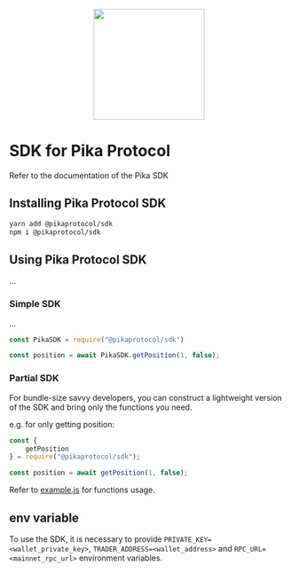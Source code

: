 <p align="center">
  <a href="https://pikaprotocol.com">
    <img src="https://www.pikaprotocol.com/images/logo_with_name.svg" width="200px" >
  </a>
</p>

# SDK for Pika Protocol

Refer to the documentation of the Pika SDK
## Installing Pika Protocol SDK

```bash
yarn add @pikaprotocol/sdk
npm i @pikaprotocol/sdk
```

## Using Pika Protocol SDK

...

### Simple SDK

...

```js
const PikaSDK = require("@pikaprotocol/sdk")

const position = await PikaSDK.getPosition(1, false);

```

### Partial SDK
For bundle-size savvy developers, you can construct a lightweight version of the SDK and bring only the functions you need.

e.g. for only getting position:

```js
const { 
    getPosition
} = require("@pikaprotocol/sdk");

const position = await getPosition(1, false);
```

Refer to [example.js](https://github.com/PikaProtocol/PikaTradingBot/blob/master/example.js) for functions usage.

## env variable

To use the SDK, it is necessary to provide `PRIVATE_KEY=<wallet_private_key>`, `TRADER_ADDRESS=<wallet_address>` and  `RPC_URL=<mainnet_rpc_url>` environment variables.
